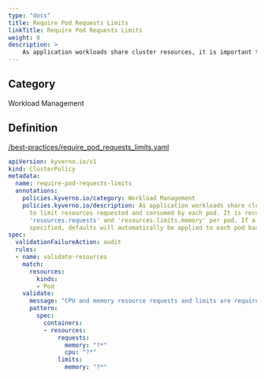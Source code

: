 ```yaml
---
type: "docs"
title: Require Pod Requests Limits
linkTitle: Require Pod Requests Limits
weight: 8
description: >
    As application workloads share cluster resources, it is important to limit resources requested and consumed by each pod. It is recommended to require 'resources.requests' and 'resources.limits.memory' per pod. If a namespace level request or limit is specified, defaults will automatically be applied to each pod based on the 'LimitRange' configuration.
---
```


## Category
Workload Management

## Definition
[/best-practices/require_pod_requests_limits.yaml](https://github.com/kyverno/policies/raw/main//best-practices/require_pod_requests_limits.yaml)

```yaml
apiVersion: kyverno.io/v1
kind: ClusterPolicy
metadata:
  name: require-pod-requests-limits
  annotations:
    policies.kyverno.io/category: Workload Management
    policies.kyverno.io/description: As application workloads share cluster resources, it is important 
      to limit resources requested and consumed by each pod. It is recommended to require 
      'resources.requests' and 'resources.limits.memory' per pod. If a namespace level request or limit is 
      specified, defaults will automatically be applied to each pod based on the 'LimitRange' configuration.
spec:
  validationFailureAction: audit
  rules:
  - name: validate-resources
    match:
      resources:
        kinds:
        - Pod
    validate:
      message: "CPU and memory resource requests and limits are required"
      pattern:
        spec:
          containers:
          - resources:
              requests:
                memory: "?*"
                cpu: "?*"
              limits:
                memory: "?*"
```
